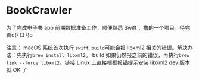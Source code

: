 # BookCrawler
为了完成电子书 app 前期数据准备工作，顺便熟悉 Swift ，撸的一个项目。待完善o(╯□╰)o

注意：
macOS 系统首次执行 `swift build`可能会报 libxml2 相关的错误。解决办法：先执行`brew install libxml2`。 build 如果仍然报之前的错误，再执行`brew link --force libxml2`。[链接](https://github.com/tid-kijyun/Kanna/issues/125)
Linux 上直接根据报错提示安装 libxml2 dev 版本就 OK 了


